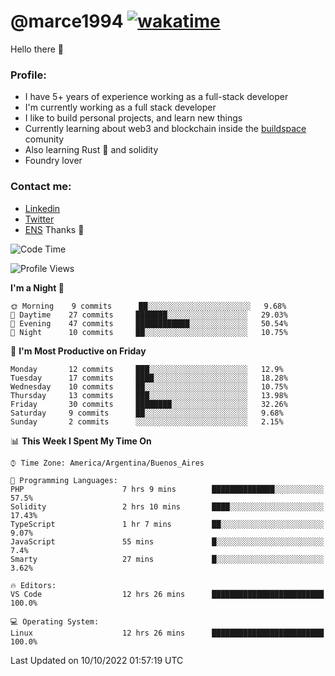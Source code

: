 # @marce1994 [![wakatime](https://wakatime.com/badge/user/fd2db70d-aaf1-49ea-a930-b7d85dd9cec8.svg)](https://wakatime.com/@fd2db70d-aaf1-49ea-a930-b7d85dd9cec8)

Hello there 👋

### Profile:
 - I have 5+ years of experience working as a full-stack developer
 - I'm currently working as a full stack developer
 - I like to build personal projects, and learn new things
 - Currently learning about web3 and blockchain inside the [buildspace](https://buildspace.so/) comunity
 - Also learning Rust 🦀 and solidity
 - Foundry lover

### Contact me:
 - [Linkedin](https://www.linkedin.com/in/pablo-marcelo-bianco/)
 - [Twitter](https://twitter.com/devflype93)
 - [ENS](https://pablitodev.eth.limo)
Thanks 🎉

<!--START_SECTION:waka-->
![Code Time](http://img.shields.io/badge/Code%20Time-377%20hrs%207%20mins-blue)

![Profile Views](http://img.shields.io/badge/Profile%20Views-109-blue)

**I'm a Night 🦉** 

```text
🌞 Morning    9 commits      ██░░░░░░░░░░░░░░░░░░░░░░░   9.68% 
🌆 Daytime    27 commits     ███████░░░░░░░░░░░░░░░░░░   29.03% 
🌃 Evening    47 commits     ████████████░░░░░░░░░░░░░   50.54% 
🌙 Night      10 commits     ██░░░░░░░░░░░░░░░░░░░░░░░   10.75%

```
📅 **I'm Most Productive on Friday** 

```text
Monday       12 commits     ███░░░░░░░░░░░░░░░░░░░░░░   12.9% 
Tuesday      17 commits     ████░░░░░░░░░░░░░░░░░░░░░   18.28% 
Wednesday    10 commits     ██░░░░░░░░░░░░░░░░░░░░░░░   10.75% 
Thursday     13 commits     ███░░░░░░░░░░░░░░░░░░░░░░   13.98% 
Friday       30 commits     ████████░░░░░░░░░░░░░░░░░   32.26% 
Saturday     9 commits      ██░░░░░░░░░░░░░░░░░░░░░░░   9.68% 
Sunday       2 commits      ░░░░░░░░░░░░░░░░░░░░░░░░░   2.15%

```


📊 **This Week I Spent My Time On** 

```text
⌚︎ Time Zone: America/Argentina/Buenos_Aires

💬 Programming Languages: 
PHP                      7 hrs 9 mins        ██████████████░░░░░░░░░░░   57.5% 
Solidity                 2 hrs 10 mins       ████░░░░░░░░░░░░░░░░░░░░░   17.43% 
TypeScript               1 hr 7 mins         ██░░░░░░░░░░░░░░░░░░░░░░░   9.07% 
JavaScript               55 mins             █░░░░░░░░░░░░░░░░░░░░░░░░   7.4% 
Smarty                   27 mins             █░░░░░░░░░░░░░░░░░░░░░░░░   3.62%

🔥 Editors: 
VS Code                  12 hrs 26 mins      █████████████████████████   100.0%

💻 Operating System: 
Linux                    12 hrs 26 mins      █████████████████████████   100.0%

```


 Last Updated on 10/10/2022 01:57:19 UTC
<!--END_SECTION:waka-->


<!--
**marce1994/marce1994** is a ✨ _special_ ✨ repository because its `README.md` (this file) appears on your GitHub profile.

Here are some ideas to get you started:

- 🔭 I’m currently working on ...
- 🌱 I’m currently learning ...
- 👯 I’m looking to collaborate on ...
- 🤔 I’m looking for help with ...
- 💬 Ask me about ...
- 📫 How to reach me: ...
- 😄 Pronouns: ...
- ⚡ Fun fact: ...
-->
